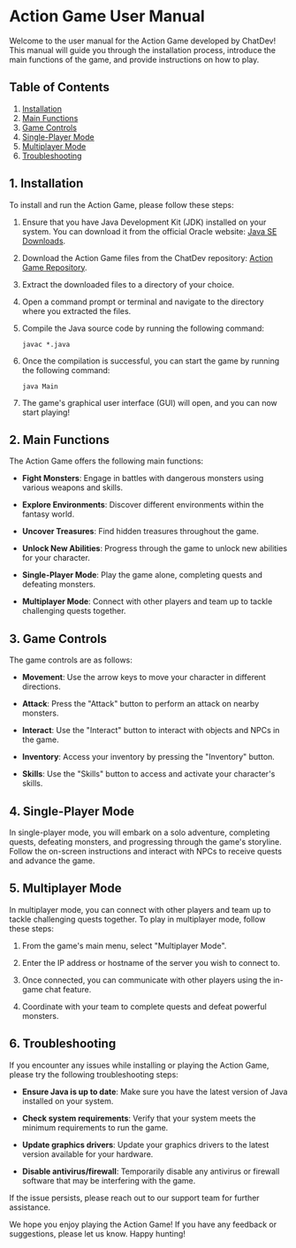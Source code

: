 # Action Game User Manual

Welcome to the user manual for the Action Game developed by ChatDev! This manual will guide you through the installation process, introduce the main functions of the game, and provide instructions on how to play.

## Table of Contents
1. [Installation](#installation)
2. [Main Functions](#main-functions)
3. [Game Controls](#game-controls)
4. [Single-Player Mode](#single-player-mode)
5. [Multiplayer Mode](#multiplayer-mode)
6. [Troubleshooting](#troubleshooting)

## 1. Installation <a name="installation"></a>

To install and run the Action Game, please follow these steps:

1. Ensure that you have Java Development Kit (JDK) installed on your system. You can download it from the official Oracle website: [Java SE Downloads](https://www.oracle.com/java/technologies/javase-jdk11-downloads.html).

2. Download the Action Game files from the ChatDev repository: [Action Game Repository](https://github.com/ChatDev/ActionGame).

3. Extract the downloaded files to a directory of your choice.

4. Open a command prompt or terminal and navigate to the directory where you extracted the files.

5. Compile the Java source code by running the following command:
   ```
   javac *.java
   ```

6. Once the compilation is successful, you can start the game by running the following command:
   ```
   java Main
   ```

7. The game's graphical user interface (GUI) will open, and you can now start playing!

## 2. Main Functions <a name="main-functions"></a>

The Action Game offers the following main functions:

- **Fight Monsters**: Engage in battles with dangerous monsters using various weapons and skills.

- **Explore Environments**: Discover different environments within the fantasy world.

- **Uncover Treasures**: Find hidden treasures throughout the game.

- **Unlock New Abilities**: Progress through the game to unlock new abilities for your character.

- **Single-Player Mode**: Play the game alone, completing quests and defeating monsters.

- **Multiplayer Mode**: Connect with other players and team up to tackle challenging quests together.

## 3. Game Controls <a name="game-controls"></a>

The game controls are as follows:

- **Movement**: Use the arrow keys to move your character in different directions.

- **Attack**: Press the "Attack" button to perform an attack on nearby monsters.

- **Interact**: Use the "Interact" button to interact with objects and NPCs in the game.

- **Inventory**: Access your inventory by pressing the "Inventory" button.

- **Skills**: Use the "Skills" button to access and activate your character's skills.

## 4. Single-Player Mode <a name="single-player-mode"></a>

In single-player mode, you will embark on a solo adventure, completing quests, defeating monsters, and progressing through the game's storyline. Follow the on-screen instructions and interact with NPCs to receive quests and advance the game.

## 5. Multiplayer Mode <a name="multiplayer-mode"></a>

In multiplayer mode, you can connect with other players and team up to tackle challenging quests together. To play in multiplayer mode, follow these steps:

1. From the game's main menu, select "Multiplayer Mode".

2. Enter the IP address or hostname of the server you wish to connect to.

3. Once connected, you can communicate with other players using the in-game chat feature.

4. Coordinate with your team to complete quests and defeat powerful monsters.

## 6. Troubleshooting <a name="troubleshooting"></a>

If you encounter any issues while installing or playing the Action Game, please try the following troubleshooting steps:

- **Ensure Java is up to date**: Make sure you have the latest version of Java installed on your system.

- **Check system requirements**: Verify that your system meets the minimum requirements to run the game.

- **Update graphics drivers**: Update your graphics drivers to the latest version available for your hardware.

- **Disable antivirus/firewall**: Temporarily disable any antivirus or firewall software that may be interfering with the game.

If the issue persists, please reach out to our support team for further assistance.

We hope you enjoy playing the Action Game! If you have any feedback or suggestions, please let us know. Happy hunting!